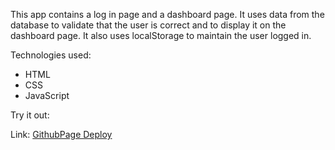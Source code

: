 This app contains a log in page and a dashboard page.
It uses data from the database to validate that the user is correct and to display it on the dashboard page.
It also uses localStorage to maintain the user logged in.

Technologies used:
- HTML
- CSS
- JavaScript

Try it out:

Link: [GithubPage Deploy](https://flyinsoup.github.io/LPPA-Parcial-2/)


